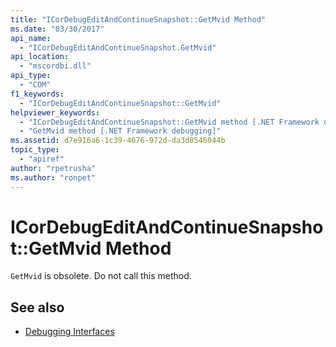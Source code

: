 ```yaml
---
title: "ICorDebugEditAndContinueSnapshot::GetMvid Method"
ms.date: "03/30/2017"
api_name: 
  - "ICorDebugEditAndContinueSnapshot.GetMvid"
api_location: 
  - "mscordbi.dll"
api_type: 
  - "COM"
f1_keywords: 
  - "ICorDebugEditAndContinueSnapshot::GetMvid"
helpviewer_keywords: 
  - "ICorDebugEditAndContinueSnapshot::GetMvid method [.NET Framework debugging]"
  - "GetMvid method [.NET Framework debugging]"
ms.assetid: d7e916a6-1c39-4676-972d-da3d8546044b
topic_type: 
  - "apiref"
author: "rpetrusha"
ms.author: "ronpet"
---
```

# ICorDebugEditAndContinueSnapshot::GetMvid Method
`GetMvid` is obsolete. Do not call this method.  
  
## See also
- [Debugging Interfaces](../../../../docs/framework/unmanaged-api/debugging/debugging-interfaces.md)
